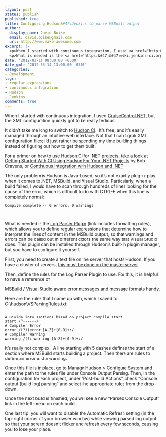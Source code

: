 ```yaml
---
layout: post
status: publish
published: true
title: Configuring Hudson&#47;Jenkins to parse MSBuild output
author:
  display_name: David Boike
  email: david.boike@gmail.com
  url: http://www.make-awesome.com
excerpt: |-
  <p>When I started with continuous integration, I used <a href="http:&#47;&#47;www.cruisecontrolnet.org&#47;" target="_blank">CruiseControl.NET</a>, but the XML configuration quickly got to be really tedious.</p> <p>It didn&rsquo;t take me long to switch to <a href="http:&#47;&#47;hudson-ci.org&#47;" target="_blank">Hudson CI</a>.&nbsp; It&rsquo;s free, and it&rsquo;s easily managed through an intuitive web interface. Not that I can&rsquo;t grok XML configuration files; I&rsquo;d just rather be spending my time building things instead of figuring out how to get them built.</p> <p>For a primer on how to use Hudson CI for .NET projects, take a look at <a href="http:&#47;&#47;blog.bobcravens.com&#47;2010&#47;03&#47;getting-started-with-ci-using-hudson-for-your-net-projects&#47;" target="_blank">Getting Started With CI Using Hudson For Your .NET Projects</a> by Bob Cravens, or <a href="http:&#47;&#47;www.refactor.co.za&#47;2009&#47;12&#47;04&#47;continuous-integration-with-hudson-and-net&#47;" target="_blank">Continuous Integration with Hudson and .NET</a></p> <p>The only problem is Hudson is Java-based, so it&rsquo;s not exactly plug-n-play when it comes to .NET, MSBuild, and Visual Studio. Particularly, when a build failed, I would have to scan through hundreds of lines looking for the cause of the error, which is difficult to do with CTRL-F when this line is completely normal:</p><pre>Compile complete -- 0 errors, 0 warnings</pre><pre>&nbsp;</pre>
  <p>What is needed is the <a href="https:&#47;&#47;wiki.jenkins-ci.org&#47;display&#47;JENKINS&#47;Log+Parser+Plugin" target="_blank">Log Parser Plugin</a> (link includes formatting rules), which allows you to define regular expressions that determine how to interpret the lines of content in the MSBuild output, so that warnings and errors can be called out in different colors the same way that Visual Studio does. This plugin can be installed through Hudson&rsquo;s built-in plugin manager, but you have to configure it yourself.</p>
date: '2012-03-14 08:00:00 -0500'
date_gmt: '2012-03-14 13:00:00 -0500'
categories:
- Development
tags:
- regular expressions
- continuous integration
- Hudson
- Jenkins
comments: true
---
```

When I started with continuous integration, I used [CruiseControl.NET](http://www.cruisecontrolnet.org/), but the XML configuration quickly got to be really tedious.

It didn’t take me long to switch to [Hudson CI](http://hudson-ci.org/).  It’s free, and it’s easily managed through an intuitive web interface. Not that I can’t grok XML configuration files; I’d just rather be spending my time building things instead of figuring out how to get them built.

For a primer on how to use Hudson CI for .NET projects, take a look at [Getting Started With CI Using Hudson For Your .NET Projects](http://blog.bobcravens.com/2010/03/getting-started-with-ci-using-hudson-for-your-net-projects/) by Bob Cravens, or [Continuous Integration with Hudson and .NET](http://www.refactor.co.za/2009/12/04/continuous-integration-with-hudson-and-net/)

The only problem is Hudson is Java-based, so it’s not exactly plug-n-play when it comes to .NET, MSBuild, and Visual Studio. Particularly, when a build failed, I would have to scan through hundreds of lines looking for the cause of the error, which is difficult to do with CTRL-F when this line is completely normal:

    Compile complete -- 0 errors, 0 warnings

     

What is needed is the [Log Parser Plugin](https://wiki.jenkins-ci.org/display/JENKINS/Log+Parser+Plugin) (link includes formatting rules), which allows you to define regular expressions that determine how to interpret the lines of content in the MSBuild output, so that warnings and errors can be called out in different colors the same way that Visual Studio does. This plugin can be installed through Hudson’s built-in plugin manager, but you have to configure it yourself.

First, you need to create a text file on the server that hosts Hudson. If you have a cluster of servers, [this must be done on the master server](http://stackoverflow.com/questions/4285701/how-to-fail-a-hudson-job-if-a-certain-string-occurs-in-console-output#4304608).

Then, define the rules for the Log Parser Plugin to use. For this, it is helpful to have a reference of

[MSBuild / Visual Studio aware error messages and message formats](http://blogs.msdn.com/b/msbuild/archive/2006/11/03/msbuild-visual-studio-aware-error-messages-and-message-formats.aspx) handy.

Here are the rules that I came up with, which I saved to C:\\hudson\\VSParsingRules.txt:

~~~~

# Divide into sections based on project compile start
start /^------/
# Compiler Error
error /(?i)error [A-Z]+[0-9]+:/
# Compiler Warning
warning /(?i)warning [A-Z]+[0-9]+:/
~~~~

It’s really not complex.  A line starting with 5 dashes defines the start of a section where MSBuild starts building a project. Then there are rules to define an error and a warning.

Once this file is in place, go to Manage Hudson \> Configure System and enter the path to the rules file under Console Output Parsing. Then, in the configuration for each project, under “Post-build Actions”, check “Console output (build log) parsing” and select the appropriate rules from the drop-down.

Once the next build is finished, you will see a new “Parsed Console Output” link in the left-menu on each build.

One last tip: you will want to disable the Automatic Refresh setting (in the top-right corner of your browser window) while viewing parsed log output so that your screen doesn’t flicker and refresh every few seconds, causing you to lose your place.
